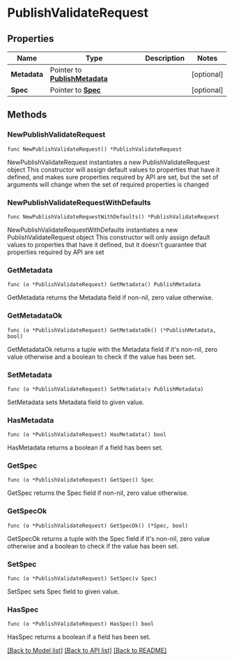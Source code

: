 # PublishValidateRequest

## Properties

Name | Type | Description | Notes
------------ | ------------- | ------------- | -------------
**Metadata** | Pointer to [**PublishMetadata**](PublishMetadata.md) |  | [optional] 
**Spec** | Pointer to [**Spec**](Spec.md) |  | [optional] 

## Methods

### NewPublishValidateRequest

`func NewPublishValidateRequest() *PublishValidateRequest`

NewPublishValidateRequest instantiates a new PublishValidateRequest object
This constructor will assign default values to properties that have it defined,
and makes sure properties required by API are set, but the set of arguments
will change when the set of required properties is changed

### NewPublishValidateRequestWithDefaults

`func NewPublishValidateRequestWithDefaults() *PublishValidateRequest`

NewPublishValidateRequestWithDefaults instantiates a new PublishValidateRequest object
This constructor will only assign default values to properties that have it defined,
but it doesn't guarantee that properties required by API are set

### GetMetadata

`func (o *PublishValidateRequest) GetMetadata() PublishMetadata`

GetMetadata returns the Metadata field if non-nil, zero value otherwise.

### GetMetadataOk

`func (o *PublishValidateRequest) GetMetadataOk() (*PublishMetadata, bool)`

GetMetadataOk returns a tuple with the Metadata field if it's non-nil, zero value otherwise
and a boolean to check if the value has been set.

### SetMetadata

`func (o *PublishValidateRequest) SetMetadata(v PublishMetadata)`

SetMetadata sets Metadata field to given value.

### HasMetadata

`func (o *PublishValidateRequest) HasMetadata() bool`

HasMetadata returns a boolean if a field has been set.

### GetSpec

`func (o *PublishValidateRequest) GetSpec() Spec`

GetSpec returns the Spec field if non-nil, zero value otherwise.

### GetSpecOk

`func (o *PublishValidateRequest) GetSpecOk() (*Spec, bool)`

GetSpecOk returns a tuple with the Spec field if it's non-nil, zero value otherwise
and a boolean to check if the value has been set.

### SetSpec

`func (o *PublishValidateRequest) SetSpec(v Spec)`

SetSpec sets Spec field to given value.

### HasSpec

`func (o *PublishValidateRequest) HasSpec() bool`

HasSpec returns a boolean if a field has been set.


[[Back to Model list]](../README.md#documentation-for-models) [[Back to API list]](../README.md#documentation-for-api-endpoints) [[Back to README]](../README.md)


